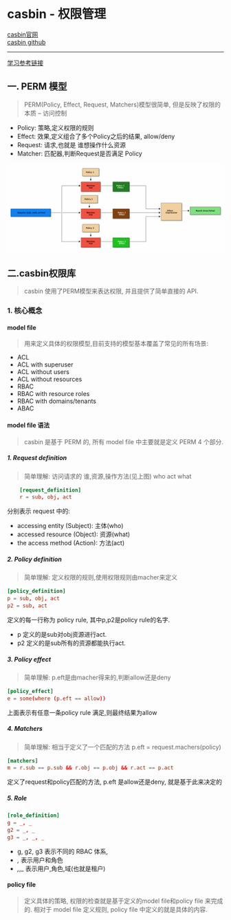 
# casbin - 权限管理

[casbin官网](https://casbin.org/docs/zh-CN/overview)  
[casbin github](https://github.com/casbin/casbin)

---

[学习参考链接](https://www.cnblogs.com/wang_yb/archive/2018/11/20/9987397.html)

## 一. PERM 模型

> PERM(Policy, Effect, Request, Matchers)模型很简单, 但是反映了权限的本质 – 访问控制

- Policy: 策略,定义权限的规则
- Effect: 效果,定义组合了多个Policy之后的结果, allow/deny
- Request: 请求,也就是 谁想操作什么资源
- Matcher: 匹配器,判断Request是否满足 Policy

![权限示意图](assets/o_perm.png)

## 二.casbin权限库

> casbin 使用了PERM模型来表达权限, 并且提供了简单直接的 API.

### 1. 核心概念

#### model file

> 用来定义具体的权限模型,目前支持的模型基本覆盖了常见的所有场景:

- ACL  
- ACL with superuser
- ACL without users
- ACL without resources
- RBAC
- RBAC with resource roles
- RBAC with domains/tenants
- ABAC

#### model file 语法

> casbin 是基于 PERM 的, 所有 model file 中主要就是定义 PERM 4 个部分.

##### 1. Request definition

> 简单理解: 访问请求的 谁,资源,操作方法(见上图) who act what

```conf
    [request_definition]
    r = sub, obj, act
```

分别表示 request 中的:

- accessing entity (Subject): 主体(who)
- accessed resource (Object): 资源(what)
- the access method (Action): 方法(act)

##### 2. Policy definition

> 简单理解: 定义权限的规则,使用权限规则由macher来定义

```conf
[policy_definition]
p = sub, obj, act
p2 = sub, act
```

定义的每一行称为 policy rule, 其中p,p2是policy rule的名字.

- p 定义的是sub对obj资源进行act.
- p2 定义的是sub所有的资源都能执行act.

##### 3. Policy effect

> 简单理解: p.eft是由macher得来的,判断allow还是deny

```conf
[policy_effect]
e = some(where (p.eft == allow))
```

上面表示有任意一条policy rule 满足,则最终结果为allow

##### 4. Matchers

> 简单理解: 相当于定义了一个匹配的方法 p.eft = request.machers(policy)

```conf
[matchers]
m = r.sub == p.sub && r.obj == p.obj && r.act == p.act
```

定义了request和policy匹配的方法, p.eft 是allow还是deny, 就是基于此来决定的

##### 5. Role

```conf
[role_definition]
g = _, _
g2 = _, _
g3 = _, _, _
```

- g, g2, g3 表示不同的 RBAC 体系,
- _,_ 表示用户和角色
- _,_,_ 表示用户,角色,域(也就是租户)


#### policy file

> 定义具体的策略, 权限的检查就是基于定义的model file和policy file 来完成的.
> 相对于 model file 定义规则, policy file 中定义的就是具体的内容.